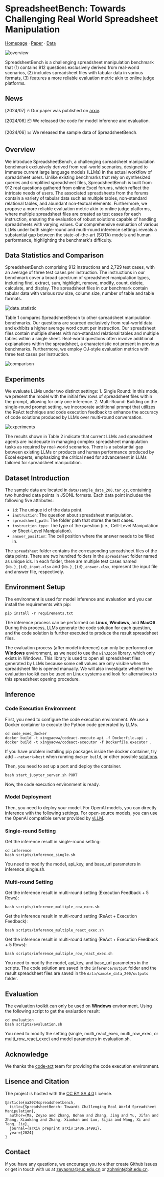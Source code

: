 # SpreadsheetBench: Towards Challenging Real World Spreadsheet Manipulation

[Homepage](https://spreadsheetbench.github.io/) · [Paper](https://arxiv.org/abs/2406.14991) · [Data](https://github.com/RUCKBReasoning/SpreadsheetBench/tree/main/data)

![overview](images/pipeline.png "The benchmark construction pipeline and OJ-style evaluation of SpreadsheetBench.")

SpreadsheetBench is a challenging spreadsheet manipulation benchmark that (1) contains 912 questions exclusively derived from real-world scenarios, (2) includes spreadsheet files with tabular data in various formats, (3) features a more reliable evaluation metric akin to online judge platforms.

## News

[2024/07] 🔥 Our paper was published on [arxiv](https://arxiv.org/abs/2406.14991).

[2024/06] 📦 We released the code for model inference and evaluation.

[2024/06] 📊 We released the sample data of SpreadsheetBench.

## Overview

We introduce SpreadsheetBench, a challenging spreadsheet manipulation benchmark exclusively derived from real-world scenarios, designed to immerse current large language models (LLMs) in the actual workflow of spreadsheet users. Unlike existing benchmarks that rely on synthesized queries and simplified spreadsheet files, SpreadsheetBench is built from 912 real questions gathered from online Excel forums, which reflect the intricate needs of users. The associated spreadsheets from the forums contain a variety of tabular data such as multiple tables, non-standard relational tables, and abundant non-textual elements. Furthermore, we propose a more reliable evaluation metric akin to online judge platforms, where multiple spreadsheet files are created as test cases for each instruction, ensuring the evaluation of robust solutions capable of handling spreadsheets with varying values. Our comprehensive evaluation of various LLMs under both single-round and multi-round inference settings reveals a substantial gap between the state-of-the-art (SOTA) models and human performance, highlighting the benchmark's difficulty.

## Data Statistics and Comparison

SpreadsheetBench comprising 912 instructions and 2,729 test cases, with an average of three test cases per instruction. The instructions in our benchmark cover a broad spectrum of spreadsheet manipulation types, including find, extract, sum, highlight, remove, modify, count, delete, calculate, and display. The spreadsheet files in our benchmark contain tabular data with various row size, column size, number of table and table formats.

![data_statistic](images/data_statistic.png "")

Table 1 compares SpreadsheetBench to other spreadsheet manipulation benchmarks. Our questions are sourced exclusively from real-world data and exhibits a higher average word count per instruction. Our spreadsheet files contain multiple sheets with non-standard relational tables and multiple tables within a single sheet. Real-world questions often involve additional explanations within the spreadsheet, a characteristic not present in previous benchmarks. Furthermore, we employ OJ-style evaluation metrics with three test cases per instruction.

![comparison](images/comparison.png "")

## Experiments

We evaluate LLMs under two distinct settings: 1. Single Round: In this mode, we present the model with the initial few rows of spreadsheet files within the prompt, allowing for only one inference. 2. Multi-Round: Building on the single-round prompt setting, we incorporate additional prompt that utilizes the ReAct technique and code execution feedback to enhance the accuracy of code solutions produced by LLMs over multi-round conversation.

![experiments](images/experiments.png "")

The results shown in Table 2 indicate that current LLMs and spreadsheet agents are inadequate in managing complex spreadsheet manipulation tasks as required by real-world scenarios. There is a substantial gap between existing LLMs or products and human performance produced by Excel experts, emphasizing the critical need for advancement in LLMs tailored for spreadsheet manipulation.

## Dataset Introduction

The sample data are located in ``data/sample_data_200.tar.gz``, containing two hundred data points in JSONL formats.
Each data point includes the following five attributes:
- ``id``: The unique id of the data point.
- ``instruction``: The question about spreadsheet manipulation.
- ``spreadsheet_path``: The folder path that stores the test cases.
- ``instruction_type``: The type of the question (i.e., Cell-Level Manipulation or Sheet-Level Manipulation).
- ``answer_position``: The cell position where the answer needs to be filled in.

The ```spreadsheet``` folder contains the corresponding spreadsheet files of the data points. There are two hundred folders in the ```spreadsheet``` folder named as unique ids. In each folder, there are multiple test cases named ```{No.}_{id}_input.xlsx``` and ```{No.}_{id}_answer.xlsx```, represent the input file and answer file, respectively.

## Environment Setup

The environment is used for model inference and evaluation and you can install the requirements with pip:
```
pip install -r requirements.txt
```

The inference process can be performed on **Linux**, **Windows**, and **MacOS**.
During this process, LLMs generate the code solution for each question, and the code solution is further executed to produce the result spreadsheet files.

The evaluation process (after model inference) can only be performed on **Windows** environment, as we need to use the ```win32com``` library, which only exists in Windows.
This library is used to open all spreadsheet files generated by LLMs because some cell values are only visible when the spreadsheet file is opened manually.
We will also investigate whether the evaluation toolkit can be used on Linux systems and look for alternatives to this spreadsheet opening procedure.

## Inference

### Code Execution Environment

First, you need to configure the code execution environment. We use a Docker container to execute the Python code generated by LLMs.
```
cd code_exec_docker
docker build -t xingyaoww/codeact-execute-api -f Dockerfile.api .
docker build -t xingyaoww/codeact-executor -f Dockerfile.executor .
```

If you have problem installing pip packages inside the docker container, try add ```--network=host``` when running ```docker build```, or other possible [solutions](https://stackoverflow.com/questions/28668180/cant-install-pip-packages-inside-a-docker-container-with-ubuntu).

Then, you need to set up a port and deploy the container.
```
bash start_jupyter_server.sh PORT
```

Now, the code execution environment is ready.

### Model Deployment

Then, you need to deploy your model.
For OpenAI models, you can directly inference with the following settings.
For open-source models, you can use the OpenAI compatible server provided by [vLLM](https://docs.vllm.ai/en/stable/serving/openai_compatible_server.html).

### Single-round Setting

Get the inference result in single-round setting:
```
cd inference
bash scripts/inference_single.sh
```

You need to modify the model, api_key, and base_url parameters in inference_single.sh.

### Multi-round Setting

Get the inference result in multi-round setting (Execution Feedback + 5 Rows):
```
bash scripts/inference_multiple_row_exec.sh
```

Get the inference result in multi-round setting (ReAct + Execution Feedback):
```
bash scripts/inference_multiple_react_exec.sh
```

Get the inference result in multi-round setting (ReAct + Execution Feedback + 5 Rows):
```
bash scripts/inference_multiple_row_react_exec.sh
```

You need to modify the model, api_key, and base_url parameters in the scripts.
The code solution are saved in the ```inference/output``` folder and the result spreadsheet files are saved in the ```data/sample_data_200/outputs``` folder.

## Evaluation

The evaluation toolkit can only be used on **Windows** environment.
Using the following script to get the evaluation result:
```
cd evaluation
bash scripts/evaluation.sh
```

You need to modify the setting (single, multi_react_exec, multi_row_exec, or multi_row_react_exec) and model parameters in evaluation.sh.

## Acknowledge

We thanks the [code-act](https://github.com/xingyaoww/code-act) team for providing the code execution environment.

## Lisence and Citation

The project is hosted with the [CC BY SA 4.0](https://creativecommons.org/licenses/by-sa/4.0/) License.

```
@article{ma2024spreadsheetbench,
  title={SpreadsheetBench: Towards Challenging Real World Spreadsheet Manipulation},
  author={Ma, Zeyao and Zhang, Bohan and Zhang, Jing and Yu, Jifan and Zhang, Xiaokang and Zhang, Xiaohan and Luo, Sijia and Wang, Xi and Tang, Jie},
  journal={arXiv preprint arXiv:2406.14991},
  year={2024}
}
```

## Contact

If you have any questions, we encourage you to either create Github issues or get in touch with us at <zeyaoma@ruc.edu.cn> or <zbhmint@bit.edu.cn>.